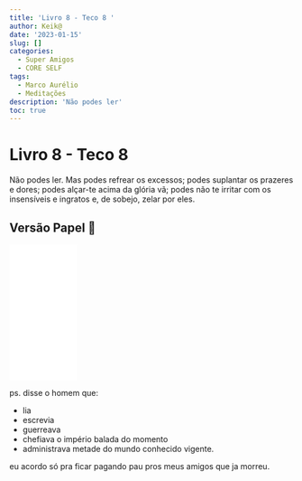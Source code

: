 ```yaml
---
title: 'Livro 8 - Teco 8 '
author: Keik@
date: '2023-01-15'
slug: []
categories:
  - Super Amigos
  - CORE SELF
tags:
  - Marco Aurélio
  - Meditações
description: 'Não podes ler'
toc: true
---
```


# Livro 8 - Teco 8 

Não podes ler. Mas podes refrear os excessos; podes suplantar os prazeres e dores; podes alçar-te acima da glória vã; podes não te irritar com os insensíveis e ingratos e, de sobejo, zelar por eles.

## Versão Papel :book:
<iframe style="width:120px;height:240px;" marginwidth="0" marginheight="0" scrolling="no" frameborder="0" src="//ws-na.amazon-adsystem.com/widgets/q?ServiceVersion=20070822&OneJS=1&Operation=GetAdHtml&MarketPlace=BR&source=ss&ref=as_ss_li_til&ad_type=product_link&tracking_id=mundodekeika-20&language=pt_BR&marketplace=amazon&region=BR&placement=B092FVY4BB&asins=B092FVY4BB&linkId=37c5ec14221f61f811029aa88b520891&show_border=true&link_opens_in_new_window=true"></iframe>

ps. disse o homem que:

- lia
- escrevia
- guerreava
- chefiava o império balada do momento
- administrava metade do mundo conhecido vigente.

eu acordo só pra ficar pagando pau pros meus amigos que ja morreu.